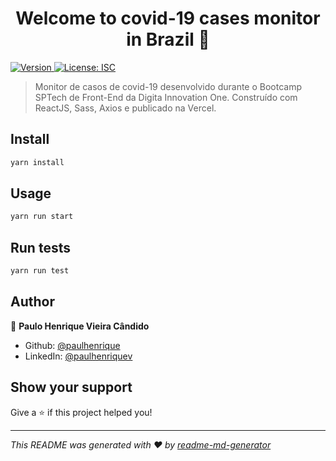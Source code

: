<h1 align="center">Welcome to covid-19 cases monitor in Brazil 👋</h1>
<p>
  <a href="https://www.npmjs.com/package/covid-19 cases monitor in Brazil" target="_blank">
    <img alt="Version" src="https://img.shields.io/npm/v/covid-19 cases monitor in Brazil.svg">
  </a>
  <a href="#" target="_blank">
    <img alt="License: ISC" src="https://img.shields.io/badge/License-ISC-yellow.svg" />
  </a>
</p>

> Monitor de casos de covid-19 desenvolvido durante o Bootcamp SPTech de Front-End da Digita Innovation One. Construído com ReactJS, Sass, Axios e publicado na Vercel.

## Install

```sh
yarn install
```

## Usage

```sh
yarn run start
```

## Run tests

```sh
yarn run test
```

## Author

👤 **Paulo Henrique Vieira Cândido**

* Github: [@paulhenrique](https://github.com/paulhenrique)
* LinkedIn: [@paulhenriquev](https://linkedin.com/in/paulhenriquev)

## Show your support

Give a ⭐️ if this project helped you!

***
_This README was generated with ❤️ by [readme-md-generator](https://github.com/kefranabg/readme-md-generator)_